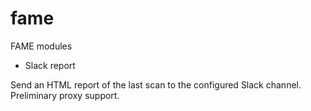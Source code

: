# fame
FAME modules
* Slack report

Send an HTML report of the last scan to the configured Slack channel.
Preliminary proxy support.
